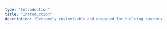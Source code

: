 ```yaml
---
type: "Introduction"
title: "Introduction"
description: "Extremely customizable and designed for building custom websites with complex interactions"
---
```

